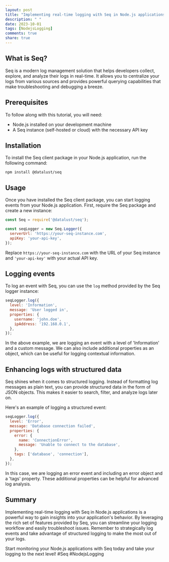 ```yaml
---
layout: post
title: "Implementing real-time logging with Seq in Node.js applications"
description: " "
date: 2023-10-01
tags: [NodejsLogging]
comments: true
share: true
---
```


## What is Seq?

Seq is a modern log management solution that helps developers collect, explore, and analyze their logs in real-time. It allows you to centralize your logs from various sources and provides powerful querying capabilities that make troubleshooting and debugging a breeze.

## Prerequisites

To follow along with this tutorial, you will need:

- Node.js installed on your development machine
- A Seq instance (self-hosted or cloud) with the necessary API key

## Installation

To install the Seq client package in your Node.js application, run the following command:

```shell
npm install @datalust/seq
```

## Usage

Once you have installed the Seq client package, you can start logging events from your Node.js application. First, require the Seq package and create a new instance:

```javascript
const Seq = require('@datalust/seq');

const seqLogger = new Seq.Logger({
  serverUrl: 'https://your-seq-instance.com',
  apiKey: 'your-api-key',
});
```

Replace `https://your-seq-instance.com` with the URL of your Seq instance and `'your-api-key'` with your actual API key.

## Logging events

To log an event with Seq, you can use the `log` method provided by the Seq logger instance:

```javascript
seqLogger.log({
  level: 'Information',
  message: 'User logged in',
  properties: {
    username: 'john.doe',
    ipAddress: '192.168.0.1',
  },
});
```

In the above example, we are logging an event with a level of 'Information' and a custom message. We can also include additional properties as an object, which can be useful for logging contextual information.

## Enhancing logs with structured data

Seq shines when it comes to structured logging. Instead of formatting log messages as plain text, you can provide structured data in the form of JSON objects. This makes it easier to search, filter, and analyze logs later on.

Here's an example of logging a structured event:

```javascript
seqLogger.log({
  level: 'Error',
  message: 'Database connection failed',
  properties: {
    error: {
      name: 'ConnectionError',
      message: 'Unable to connect to the database',
    },
    tags: ['database', 'connection'],
  },
});
```

In this case, we are logging an error event and including an error object and a 'tags' property. These additional properties can be helpful for advanced log analysis.

## Summary

Implementing real-time logging with Seq in Node.js applications is a powerful way to gain insights into your application's behavior. By leveraging the rich set of features provided by Seq, you can streamline your logging workflow and easily troubleshoot issues. Remember to strategically log events and take advantage of structured logging to make the most out of your logs.

Start monitoring your Node.js applications with Seq today and take your logging to the next level! #Seq #NodejsLogging
